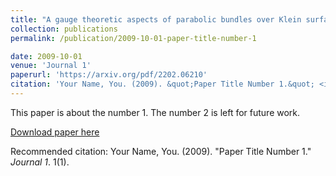 ```yaml
---
title: "A gauge theoretic aspects of parabolic bundles over Klein surfaces"
collection: publications
permalink: /publication/2009-10-01-paper-title-number-1

date: 2009-10-01
venue: 'Journal 1'
paperurl: 'https://arxiv.org/pdf/2202.06210'
citation: 'Your Name, You. (2009). &quot;Paper Title Number 1.&quot; <i>Journal 1</i>. 1(1).'
---
```

This paper is about the number 1. The number 2 is left for future work.

[Download paper here](https://arxiv.org/pdf/2202.06210)

Recommended citation: Your Name, You. (2009). "Paper Title Number 1." <i>Journal 1</i>. 1(1).
